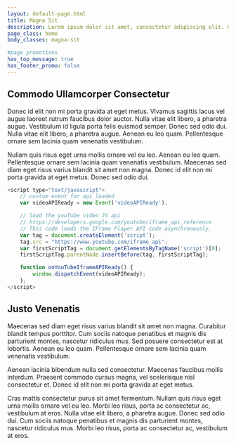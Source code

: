 ```yaml
---
layout: default-page.html
title: Magna Sit
description: Lorem ipsum dolor sit amet, consectetur adipiscing elit. Curabitur blandit tempus porttitor..
page_class: home
body_classes: magna-sit

#page promotions
has_top_message: true
has_footer_promo: false
---
```


## Commodo Ullamcorper Consectetur
Donec id elit non mi porta gravida at eget metus. Vivamus sagittis lacus vel augue laoreet rutrum faucibus dolor auctor. Nulla vitae elit libero, a pharetra augue. Vestibulum id ligula porta felis euismod semper. Donec sed odio dui. Nulla vitae elit libero, a pharetra augue. Aenean eu leo quam. Pellentesque ornare sem lacinia quam venenatis vestibulum.

Nullam quis risus eget urna mollis ornare vel eu leo. Aenean eu leo quam. Pellentesque ornare sem lacinia quam venenatis vestibulum. Maecenas sed diam eget risus varius blandit sit amet non magna. Donec id elit non mi porta gravida at eget metus. Donec sed odio dui.

````javascript
<script type="text/javascript">
    // custom event for api loaded
    var videoAPIReady = new Event('videoAPIReady');

    // load the youTube video JS api
    // https://developers.google.com/youtube/iframe_api_reference
    // This code loads the IFrame Player API code asynchronously.
    var tag = document.createElement('script');
    tag.src = "https://www.youtube.com/iframe_api";
    var firstScriptTag = document.getElementsByTagName('script')[0];
    firstScriptTag.parentNode.insertBefore(tag, firstScriptTag);

    function onYouTubeIframeAPIReady() {
        window.dispatchEvent(videoAPIReady);
    };
</script>
````

## Justo Venenatis
Maecenas sed diam eget risus varius blandit sit amet non magna. Curabitur blandit tempus porttitor. Cum sociis natoque penatibus et magnis dis parturient montes, nascetur ridiculus mus. Sed posuere consectetur est at lobortis. Aenean eu leo quam. Pellentesque ornare sem lacinia quam venenatis vestibulum.

Aenean lacinia bibendum nulla sed consectetur. Maecenas faucibus mollis interdum. Praesent commodo cursus magna, vel scelerisque nisl consectetur et. Donec id elit non mi porta gravida at eget metus.

Cras mattis consectetur purus sit amet fermentum. Nullam quis risus eget urna mollis ornare vel eu leo. Morbi leo risus, porta ac consectetur ac, vestibulum at eros. Nulla vitae elit libero, a pharetra augue. Donec sed odio dui. Cum sociis natoque penatibus et magnis dis parturient montes, nascetur ridiculus mus. Morbi leo risus, porta ac consectetur ac, vestibulum at eros.